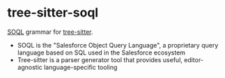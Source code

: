 tree-sitter-soql
================

[SOQL](https://developer.salesforce.com/docs/atlas.en-us.soql_sosl.meta/soql_sosl/sforce_api_calls_soql_sosl_intro.htm) grammar for [tree-sitter](https://github.com/tree-sitter/tree-sitter).

* SOQL is the "Salesforce Object Query Language", a proprietary query language based on SQL used in the Salesforce ecosystem
* Tree-sitter is a parser generator tool that provides useful, editor-agnostic language-specific tooling

